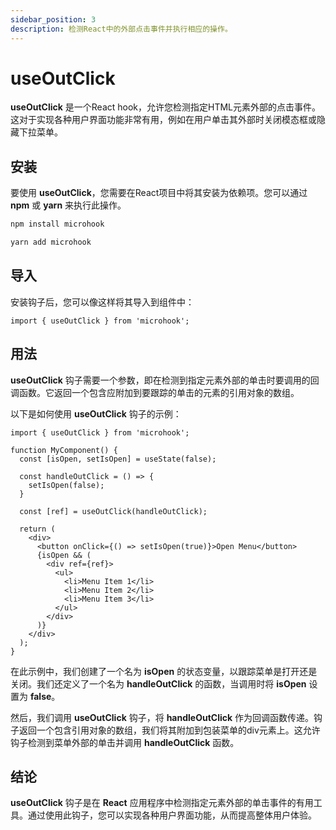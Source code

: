 ```yaml
---
sidebar_position: 3
description: 检测React中的外部点击事件并执行相应的操作。
---
```


# useOutClick

<head>
  <meta name="keywords" content="React的检测目标元素外点击事件并执行操作的钩子。使用useOutClick示例代码和教程，用于模态框和下拉菜单组件的React.js onClickOutside钩子，如何在React中使用useOutClick钩子处理点击事件，TypeScript用于关闭模态框和下拉菜单的useOutClick钩子，在React组件外部处理点击事件的useOutClick钩子，使用useOutClick在React应用程序中更好地处理点击事件。" />
</head>

**useOutClick** 是一个React hook，允许您检测指定HTML元素外部的点击事件。这对于实现各种用户界面功能非常有用，例如在用户单击其外部时关闭模态框或隐藏下拉菜单。

## 安装

要使用 **useOutClick**，您需要在React项目中将其安装为依赖项。您可以通过 **npm** 或 **yarn** 来执行此操作。
```bash
npm install microhook
```

```bash
yarn add microhook
```

## 导入

安装钩子后，您可以像这样将其导入到组件中：

```tsx
import { useOutClick } from 'microhook';
```

## 用法

**useOutClick** 钩子需要一个参数，即在检测到指定元素外部的单击时要调用的回调函数。它返回一个包含应附加到要跟踪的单击的元素的引用对象的数组。

以下是如何使用 **useOutClick** 钩子的示例：

```tsx
import { useOutClick } from 'microhook';

function MyComponent() {
  const [isOpen, setIsOpen] = useState(false);

  const handleOutClick = () => {
    setIsOpen(false);
  }

  const [ref] = useOutClick(handleOutClick);

  return (
    <div>
      <button onClick={() => setIsOpen(true)}>Open Menu</button>
      {isOpen && (
        <div ref={ref}>
          <ul>
            <li>Menu Item 1</li>
            <li>Menu Item 2</li>
            <li>Menu Item 3</li>
          </ul>
        </div>
      )}
    </div>
  );
}
```

在此示例中，我们创建了一个名为 **isOpen** 的状态变量，以跟踪菜单是打开还是关闭。我们还定义了一个名为 **handleOutClick** 的函数，当调用时将 **isOpen** 设置为 **false**。

然后，我们调用 **useOutClick** 钩子，将 **handleOutClick** 作为回调函数传递。钩子返回一个包含引用对象的数组，我们将其附加到包装菜单的div元素上。这允许钩子检测到菜单外部的单击并调用 **handleOutClick** 函数。

## 结论

**useOutClick** 钩子是在 **React** 应用程序中检测指定元素外部的单击事件的有用工具。通过使用此钩子，您可以实现各种用户界面功能，从而提高整体用户体验。